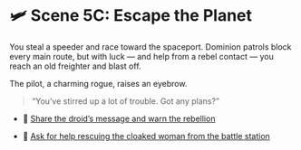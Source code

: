 
# 🛩️ Scene 5C: Escape the Planet

You steal a speeder and race toward the spaceport. Dominion patrols block every main route, but with luck — and help from a rebel contact — you reach an old freighter and blast off.

The pilot, a charming rogue, raises an eyebrow.

> “You’ve stirred up a lot of trouble. Got any plans?”

- 📡 [Share the droid’s message and warn the rebellion](../space-battles/scene6A.md)

- 👸 [Ask for help rescuing the cloaked woman from the battle station](../space-battles/scene6B.md)
